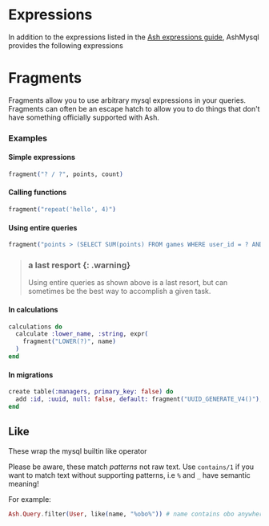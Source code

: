 <!--
SPDX-FileCopyrightText: 2024 Joel Kociolek
SPDX-FileCopyrightText: 2020 Zach Daniel

SPDX-License-Identifier: MIT
-->

# Expressions

In addition to the expressions listed in the [Ash expressions guide](https://hexdocs.pm/ash/expressions.html), AshMysql provides the following expressions

# Fragments

Fragments allow you to use arbitrary mysql expressions in your queries. Fragments can often be an escape hatch to allow you to do things that don't have something officially supported with Ash.

### Examples

#### Simple expressions

```elixir
fragment("? / ?", points, count)
```

#### Calling functions

```elixir
fragment("repeat('hello', 4)")
```

#### Using entire queries

```elixir
fragment("points > (SELECT SUM(points) FROM games WHERE user_id = ? AND id != ?)", user_id, id)
```

> ### a last resport {: .warning}
>
> Using entire queries as shown above is a last resort, but can sometimes be the best way to accomplish a given task.

#### In calculations

```elixir
calculations do
  calculate :lower_name, :string, expr(
    fragment("LOWER(?)", name)
  )
end
```

#### In migrations

```elixir
create table(:managers, primary_key: false) do
  add :id, :uuid, null: false, default: fragment("UUID_GENERATE_V4()"), primary_key: true
end
```

## Like

These wrap the mysql builtin like operator

Please be aware, these match _patterns_ not raw text. Use `contains/1` if you want to match text without supporting patterns, i.e `%` and `_` have semantic meaning!

For example:

```elixir
Ash.Query.filter(User, like(name, "%obo%")) # name contains obo anywhere in the string, case sensitively
```
